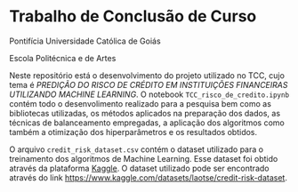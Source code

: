 # Trabalho de Conclusão de Curso
Pontifícia Universidade Católica de Goiás

Escola Politécnica e de Artes

Neste repositório está o desenvolvimento do projeto utilizado no TCC, cujo tema é *PREDIÇÃO DO RISCO DE CRÉDITO EM INSTITUIÇÕES FINANCEIRAS UTILIZANDO MACHINE LEARNING*. O notebook `TCC_risco_de_credito.ipynb` contém todo o desenvolimento realizado para a pesquisa bem como as bibliotecas utilizadas, os métodos aplicados na preparação dos dados, as técnicas de balanceamento empregadas, a aplicação dos algoritmos como também a otimização dos hiperparâmetros e os resultados obtidos.

O arquivo `credit_risk_dataset.csv` contém o dataset utilizado para o treinamento dos algoritmos de Machine Learning. Esse dataset foi obtido através da plataforma [Kaggle](https://www.kaggle.com/). O dataset utilizado pode ser encontrado através do link https://www.kaggle.com/datasets/laotse/credit-risk-dataset.
